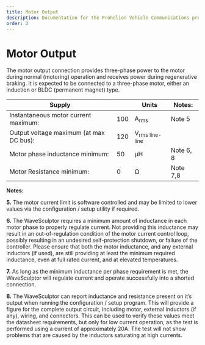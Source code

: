 ```yaml
---
title: Motor Output
description: Documentation for the Prohelion Vehicle Communications protocol
order: 2
---
```


# Motor Output

The motor output connection provides three-phase power to the motor during normal (motoring) operation and receives power during regenerative braking.  It is expected to be connected to a three-phase motor, either an induction or BLDC (permanent magnet) type.

| Supply                                  |     | Units                                | Notes:    |
|-----------------------------------------|-----|--------------------------------------|-----------|
| Instantaneous motor current maximum:    | 100 | A<sub>rms</sub>                      | Note 5    |
| Output voltage maximum (at max DC bus): | 120 | V<sub>rms</sub> <sub>line-line</sub> |           |
| Motor phase inductance minimum:         | 50  | µH                                   | Note 6, 8 |
| Motor Resistance minimum:               | 0   | Ω                                    | Note 7,8  |

__Notes:__

__5.__	The motor current limit is software controlled and may be limited to lower values via the configuration / setup utility if required.

__6.__  The WaveSculptor requires a minimum amount of inductance in each motor phase to properly regulate current.  Not providing this inductance may result in an out-of-regulation condition of the motor current control loop, possibly resulting in an undesired self-protection shutdown, or failure of the controller.  Please ensure that both the motor inductance, and any external inductors (if used), are still providing at least the minimum required inductance, even at full rated current, and at elevated temperatures.

__7.__  As long as the minimum inductance per phase requirement is met, the WaveSculptor will regulate current and operate successfully into a shorted connection.

__8.__  The WaveSculptor can report inductance and resistance present on it’s output when running the configuration / setup program.  This will provide a figure for the complete output circuit, including motor, external inductors (if any), wiring, and connectors.  This can be used to verify these values meet the datasheet requirements, but only for low current operation, as the test is performed using a current of approximately 20A.  The test will not show problems that are caused by the inductors saturating at high currents.

